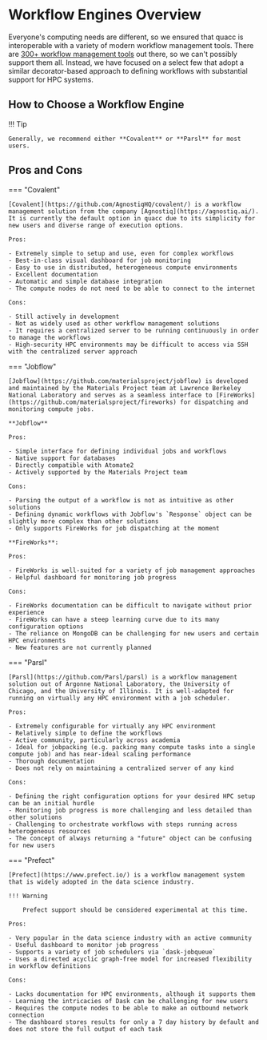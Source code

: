 # Workflow Engines Overview

Everyone's computing needs are different, so we ensured that quacc is interoperable with a variety of modern workflow management tools. There are [300+ workflow management tools](https://workflows.community/systems) out there, so we can't possibly support them all. Instead, we have focused on a select few that adopt a similar decorator-based approach to defining workflows with substantial support for HPC systems.

## How to Choose a Workflow Engine

!!! Tip

    Generally, we recommend either **Covalent** or **Parsl** for most users.

## Pros and Cons

=== "Covalent"

    [Covalent](https://github.com/AgnostiqHQ/covalent/) is a workflow management solution from the company [Agnostiq](https://agnostiq.ai/). It is currently the default option in quacc due to its simplicity for new users and diverse range of execution options.

    Pros:

    - Extremely simple to setup and use, even for complex workflows
    - Best-in-class visual dashboard for job monitoring
    - Easy to use in distributed, heterogeneous compute environments
    - Excellent documentation
    - Automatic and simple database integration
    - The compute nodes do not need to be able to connect to the internet

    Cons:

    - Still actively in development
    - Not as widely used as other workflow management solutions
    - It requires a centralized server to be running continuously in order to manage the workflows
    - High-security HPC environments may be difficult to access via SSH with the centralized server approach

=== "Jobflow"

    [Jobflow](https://github.com/materialsproject/jobflow) is developed and maintained by the Materials Project team at Lawrence Berkeley National Laboratory and serves as a seamless interface to [FireWorks](https://github.com/materialsproject/fireworks) for dispatching and monitoring compute jobs.

    **Jobflow**

    Pros:

    - Simple interface for defining individual jobs and workflows
    - Native support for databases
    - Directly compatible with Atomate2
    - Actively supported by the Materials Project team

    Cons:

    - Parsing the output of a workflow is not as intuitive as other solutions
    - Defining dynamic workflows with Jobflow's `Response` object can be slightly more complex than other solutions
    - Only supports FireWorks for job dispatching at the moment

    **FireWorks**:

    Pros:

    - FireWorks is well-suited for a variety of job management approaches
    - Helpful dashboard for monitoring job progress

    Cons:

    - FireWorks documentation can be difficult to navigate without prior experience
    - FireWorks can have a steep learning curve due to its many configuration options
    - The reliance on MongoDB can be challenging for new users and certain HPC environments
    - New features are not currently planned

=== "Parsl"

    [Parsl](https://github.com/Parsl/parsl) is a workflow management solution out of Argonne National Laboratory, the University of Chicago, and the University of Illinois. It is well-adapted for running on virtually any HPC environment with a job scheduler.

    Pros:

    - Extremely configurable for virtually any HPC environment
    - Relatively simple to define the workflows
    - Active community, particularly across academia
    - Ideal for jobpacking (e.g. packing many compute tasks into a single compute job) and has near-ideal scaling performance
    - Thorough documentation
    - Does not rely on maintaining a centralized server of any kind

    Cons:

    - Defining the right configuration options for your desired HPC setup can be an initial hurdle
    - Monitoring job progress is more challenging and less detailed than other solutions
    - Challenging to orchestrate workflows with steps running across heterogeneous resources
    - The concept of always returning a "future" object can be confusing for new users

=== "Prefect"

    [Prefect](https://www.prefect.io/) is a workflow management system that is widely adopted in the data science industry.

    !!! Warning

        Prefect support should be considered experimental at this time.

    Pros:

    - Very popular in the data science industry with an active community
    - Useful dashboard to monitor job progress
    - Supports a variety of job schedulers via `dask-jobqueue`
    - Uses a directed acyclic graph-free model for increased flexibility in workflow definitions

    Cons:

    - Lacks documentation for HPC environments, although it supports them
    - Learning the intricacies of Dask can be challenging for new users
    - Requires the compute nodes to be able to make an outbound network connection
    - The dashboard stores results for only a 7 day history by default and does not store the full output of each task
